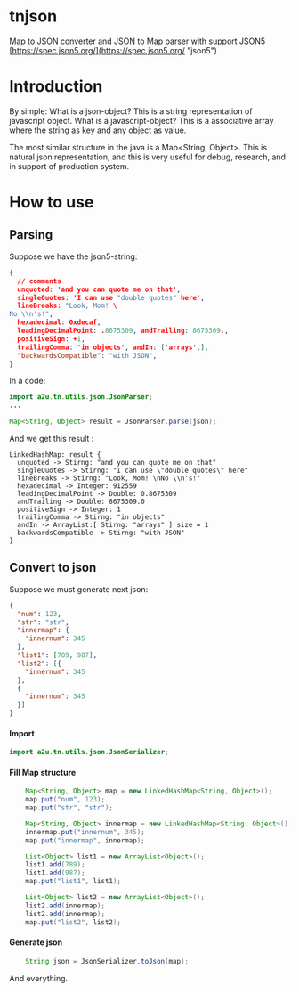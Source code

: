 # tnjson
Map to JSON converter and JSON to Map parser with support JSON5 
[https://spec.json5.org/](https://spec.json5.org/ "json5")

# Introduction

By simple:
What is a json-object? This is a string representation of javascript object.
What is a javascript-object? This is a associative array where the string as key and any object as value.

The most similar structure in the java is a Map<String, Object>.
This is natural json representation, and this is very useful for debug, research, and in support of production system.


# How to use

## Parsing 

Suppose we have the json5-string:

```json
{
  // comments
  unquoted: 'and you can quote me on that',
  singleQuotes: 'I can use "double quotes" here',
  lineBreaks: "Look, Mom! \
No \\n's!",
  hexadecimal: 0xdecaf,
  leadingDecimalPoint: .8675309, andTrailing: 8675309.,
  positiveSign: +1,
  trailingComma: 'in objects', andIn: ['arrays',],
  "backwardsCompatible": "with JSON",
}
```

In a code:

```java
import a2u.tn.utils.json.JsonParser;
...

Map<String, Object> result = JsonParser.parse(json);
```

And we get this result :

    LinkedHashMap: result {
      unquoted -> Stirng: "and you can quote me on that"
      singleQuotes -> Stirng: "I can use \"double quotes\" here"
      lineBreaks -> Stirng: "Look, Mom! \nNo \\n's!"
      hexadecimal -> Integer: 912559
      leadingDecimalPoint -> Double: 0.8675309
      andTrailing -> Double: 8675309.0
      positiveSign -> Integer: 1
      trailingComma -> Stirng: "in objects"
      andIn -> ArrayList:[ Stirng: "arrays" ] size = 1
      backwardsCompatible -> Stirng: "with JSON"
    }


## Convert to json


Suppose we must generate next json:

```json
{
  "num": 123,
  "str": "str",
  "innermap": {
    "innernum": 345
  },
  "list1": [789, 987],
  "list2": [{
    "innernum": 345
  },
  {
    "innernum": 345
  }]
}
```

#### Import
```java
import a2u.tn.utils.json.JsonSerializer;
```


####    Fill Map structure
```java
    Map<String, Object> map = new LinkedHashMap<String, Object>();
    map.put("num", 123);
    map.put("str", "str");

    Map<String, Object> innermap = new LinkedHashMap<String, Object>();
    innermap.put("innernum", 345);
    map.put("innermap", innermap);

    List<Object> list1 = new ArrayList<Object>();
    list1.add(789);
    list1.add(987);
    map.put("list1", list1);

    List<Object> list2 = new ArrayList<Object>();
    list2.add(innermap);
    list2.add(innermap);
    map.put("list2", list2);
```

####    Generate json
```java
    String json = JsonSerializer.toJson(map);
```
Аnd everything.
